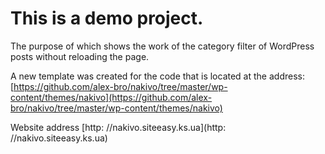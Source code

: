 # This is a demo project. #

The purpose of which shows the work of the category filter of WordPress posts without reloading the page.

A new template was created for the code that is located at the address: [https://github.com/alex-bro/nakivo/tree/master/wp-content/themes/nakivo](https://github.com/alex-bro/nakivo/tree/master/wp-content/themes/nakivo)

Website address [http: //nakivo.siteeasy.ks.ua](http: //nakivo.siteeasy.ks.ua)
